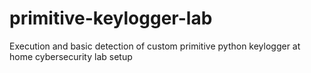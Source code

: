 # primitive-keylogger-lab
Execution and basic detection of custom primitive python keylogger at home cybersecurity lab setup
